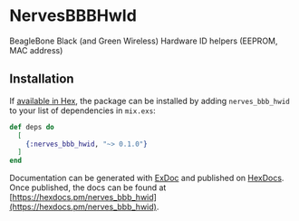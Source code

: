 # NervesBBBHwId

BeagleBone Black (and Green Wireless) Hardware ID helpers (EEPROM, MAC address)

## Installation

If [available in Hex](https://hex.pm/docs/publish), the package can be installed
by adding `nerves_bbb_hwid` to your list of dependencies in `mix.exs`:

```elixir
def deps do
  [
    {:nerves_bbb_hwid, "~> 0.1.0"}
  ]
end
```

Documentation can be generated with [ExDoc](https://github.com/elixir-lang/ex_doc)
and published on [HexDocs](https://hexdocs.pm). Once published, the docs can
be found at [https://hexdocs.pm/nerves_bbb_hwid](https://hexdocs.pm/nerves_bbb_hwid).
